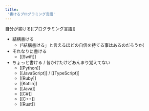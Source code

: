 ```yaml
---
title:
 '書けるプログラミング言語'
---
```


自分が書ける[[プログラミング言語]]

- 結構書ける
    - (「結構書ける」と言えるほどの自信を持てる事はあるのだろうか）
- それなりに書ける
    - [[Swift]]
- ちょっと書ける / 昔かけたけどあんまり覚えてない
    - [[Python]]
    - [[JavaScript]] / [[TypeScript]]
    - [[Ruby]]
    - [[Kotlin]]
    - [[Java]]
    - [[C#]]
    - [[C++]]
    - [[Rust]]
